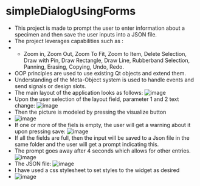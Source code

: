 # simpleDialogUsingForms
- This project is made to prompt the user to enter information about a specimen and then save the user inputs into a JSON file.
- The project leverages capabilities such as :
- - Zoom in, Zoom Out, Zoom To Fit, Zoom to Item, Delete Selection, Draw with Pin, Draw Rectangle, Draw Line, Rubberband Selection, Panning, Erasing, Copying, Undo, Redo.
- OOP principles are used to use existing Qt objects and extend them.
- Understanding of the Meta-Object system is used to handle events and send signals or design slots.
- The main layout of the application looks as follows:
![image](https://user-images.githubusercontent.com/72888089/155899522-48e8835f-c90e-4cb0-b339-653f30c70428.png)
- Upon the user selection of the layout field, parameter 1 and 2 text change:
![image](https://user-images.githubusercontent.com/72888089/155899542-99fc8718-db97-473e-90c9-2822602e3cfb.png)
- Then the picture is modeled by pressing the visualize button
- ![image](https://user-images.githubusercontent.com/72888089/155899568-accb9099-1553-4698-add1-6a8ea662f88a.png)
- If one or more of the fiels is empty, the user will get a warning about it upon pressing save:
![image](https://user-images.githubusercontent.com/72888089/155899577-5d81b9ea-1c49-4fae-a043-35678614e16f.png)
- If all the fields are full, then the input will be saved to a Json file in the same folder and the user will get a prompt indicating this.
- The prompt goes away after 4 seconds which allows for other entries.
![image](https://user-images.githubusercontent.com/72888089/155899591-ae419cdb-d204-431e-9ac1-e019b95a3321.png)
- The JSON file:
![image](https://user-images.githubusercontent.com/72888089/147417798-414b61ed-60d9-4ebd-b225-dc1ea202a6c9.png)
- I have used a css stylesheet to set styles to the widget as desired
- ![image](https://user-images.githubusercontent.com/72888089/155899610-8d773a7d-0e17-4214-9545-6b0dbb4376f6.png)


